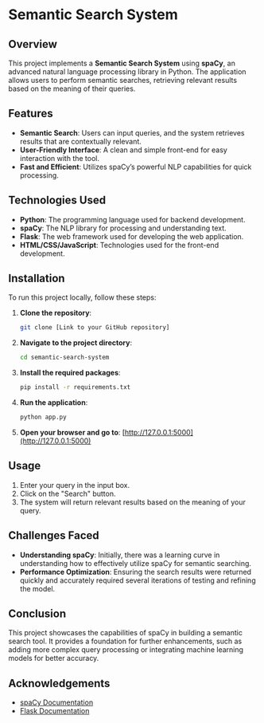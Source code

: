 # Semantic Search System

## Overview

This project implements a **Semantic Search System** using **spaCy**, an advanced natural language processing library in Python. The application allows users to perform semantic searches, retrieving relevant results based on the meaning of their queries.

## Features

- **Semantic Search**: Users can input queries, and the system retrieves results that are contextually relevant.
- **User-Friendly Interface**: A clean and simple front-end for easy interaction with the tool.
- **Fast and Efficient**: Utilizes spaCy’s powerful NLP capabilities for quick processing.

## Technologies Used

- **Python**: The programming language used for backend development.
- **spaCy**: The NLP library for processing and understanding text.
- **Flask**: The web framework used for developing the web application.
- **HTML/CSS/JavaScript**: Technologies used for the front-end development.

## Installation

To run this project locally, follow these steps:

1. **Clone the repository**:
   ```bash
   git clone [Link to your GitHub repository]
   ```

2. **Navigate to the project directory**:
   ```bash
   cd semantic-search-system
   ```

3. **Install the required packages**:
   ```bash
   pip install -r requirements.txt
   ```

4. **Run the application**:
   ```bash
   python app.py
   ```

5. **Open your browser and go to**: [http://127.0.0.1:5000](http://127.0.0.1:5000)

## Usage

1. Enter your query in the input box.
2. Click on the "Search" button.
3. The system will return relevant results based on the meaning of your query.

## Challenges Faced

- **Understanding spaCy**: Initially, there was a learning curve in understanding how to effectively utilize spaCy for semantic searching.
- **Performance Optimization**: Ensuring the search results were returned quickly and accurately required several iterations of testing and refining the model.

## Conclusion

This project showcases the capabilities of spaCy in building a semantic search tool. It provides a foundation for further enhancements, such as adding more complex query processing or integrating machine learning models for better accuracy.

## Acknowledgements

- [spaCy Documentation](https://spacy.io/usage)
- [Flask Documentation](https://flask.palletsprojects.com/)



